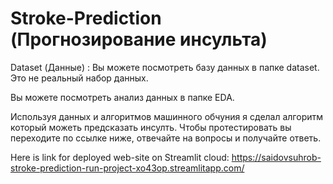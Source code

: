 # Stroke-Prediction (Прогнозирование инсульта)

Dataset (Данные) : Вы можете посмотреть базу данных в папке dataset. Это не реальный набор данных.

Вы можете посмотреть анализ данных в папке EDA.

Используя данных и алгоритмов машинного обчуния я сделал алгоритм который можеть предсказать инсулть. Чтобы протестировать вы переходите по ссылке ниже, отвечайте на вопросы и получайте ответь.


Here is link for deployed web-site on Streamlit cloud: https://saidovsuhrob-stroke-prediction-run-project-xo43op.streamlitapp.com/